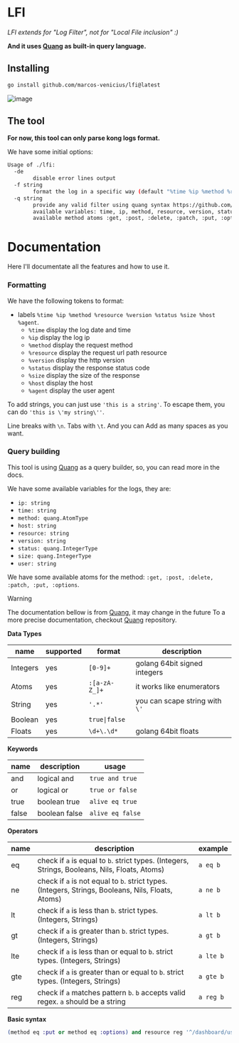 # LFI

_LFI extends for "Log Filter", not for "Local File inclusion" :)_

**And it uses [Quang](https://github.com/marcos-venicius/quang) as built-in query language.**

## Installing

```bash
go install github.com/marcos-venicius/lfi@latest
```

![image](https://github.com/user-attachments/assets/c9e68087-1bd2-4183-89af-f405cbf5ec74)

## The tool

**For now, this tool can only parse kong logs format.**

We have some initial options:

```bash
Usage of ./lfi:
  -de
        disable error lines output
  -f string
        format the log in a specific way (default "%time %ip %method %resource %version %status %size %host %agent")
  -q string
        provide any valid filter using quang syntax https://github.com/marcos-venicius/quang.
        available variables: time, ip, method, resource, version, status, size, host, agent.
        available method atoms :get, :post, :delete, :patch, :put, :options.
```

# Documentation

Here I'll documentate all the features and how to use it.

### Formatting

We have the following tokens to format:

- labels `%time %ip %method %resource %version %status %size %host %agent`.
    - `%time` display the log date and time
    - `%ip` display the log ip
    - `%method` display the request method
    - `%resource` display the request url path resource
    - `%version` display the http version
    - `%status` display the response status code
    - `%size` display the size of the response
    - `%host` display the host
    - `%agent` display the user agent

To add strings, you can just use `'this is a string'`. To escape them, you can do `'this is \'my string\''`.

Line breaks with `\n`. Tabs with `\t`. And you can Add as many spaces as you want.

### Query building

This tool is using [Quang](https://github.com/marcos-venicius/quang) as a query builder, so, you can read more in the docs.

We have some available variables for the logs, they are:

- `ip: string`
- `time: string`
- `method: quang.AtomType`
- `host: string`
- `resource: string`
- `version: string`
- `status: quang.IntegerType`
- `size: quang.IntegerType`
- `user: string`

We have some available atoms for the method: `:get, :post, :delete, :patch, :put, :options`.

> [!WARNING]
> The documentation bellow is from [Quang](https://github.com/marcos-venicius/quang), it may change in the future
> To a more precise documentation, checkout [Quang](https://github.com/marcos-venicius/quang) repository.

**Data Types**

| name     | supported | format        | description                     |
| -------- | --------- | ------------- | ------------------------------- |
| Integers | yes       | `[0-9]+`      | golang 64bit signed integers    |
| Atoms    | yes       | `:[a-zA-Z_]+` | it works like enumerators       |
| String   | yes       | `'.*'`        | you can scape string with `\'`  |
| Boolean  | yes       | `true\|false` |                                 |
| Floats   | yes       | `\d+\.\d*`    | golang 64bit floats             |

**Keywords**

| name     | description   | usage            |
| -------- | ------------- | ---------------- |
| and      | logical and   | `true and true`  |
| or       | logical or    | `true or false`  |
| true     | boolean true  | `alive eq true`  |
| false    | boolean false | `alive eq false` |

**Operators**

| name     | description                                                                                        | example                 |
| -------- | -------------------------------------------------------------------------------------------------- | ----------------------- |
| eq       | check if `a` is equal to `b`. strict types. (Integers, Strings, Booleans, Nils, Floats, Atoms)     | `a eq b`                |
| ne       | check if `a` is not equal to `b`. strict types. (Integers, Strings, Booleans, Nils, Floats, Atoms) | `a ne b`                |
| lt       | check if `a` is less than `b`. strict types. (Integers, Strings)                                   | `a lt b`                |
| gt       | check if `a` is greater than `b`. strict types. (Integers, Strings)                                | `a gt b`                |
| lte      | check if `a` is less than or equal to `b`. strict types. (Integers, Strings)                       | `a lte b`               |
| gte      | check if `a` is greater than or equal to `b`. strict types. (Integers, Strings)                    | `a gte b`               |
| reg      | check if `a` matches pattern `b`. `b` accepts valid regex. `a` should be a string                  | `a reg b`               |

**Basic syntax**

```elixir
(method eq :put or method eq :options) and resource reg '^/dashboard/user/[a-z0-9]{32}/info' and size gt 0
```

